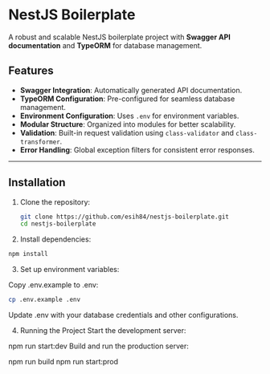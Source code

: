 # NestJS Boilerplate

A robust and scalable NestJS boilerplate project with **Swagger API documentation** and **TypeORM** for database management.

## Features

- **Swagger Integration**: Automatically generated API documentation.
- **TypeORM Configuration**: Pre-configured for seamless database management.
- **Environment Configuration**: Uses `.env` for environment variables.
- **Modular Structure**: Organized into modules for better scalability.
- **Validation**: Built-in request validation using `class-validator` and `class-transformer`.
- **Error Handling**: Global exception filters for consistent error responses.

---

## Installation

1. Clone the repository:

   ```bash
   git clone https://github.com/esih84/nestjs-boilerplate.git
   cd nestjs-boilerplate
   ```

2. Install dependencies:

```bash
npm install
```

3. Set up environment variables:

Copy .env.example to .env:

```bash
cp .env.example .env
```

Update .env with your database credentials and other configurations.

4. Running the Project
   Start the development server:

npm run start:dev
Build and run the production server:

npm run build
npm run start:prod
